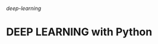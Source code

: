 ###### deep-learning                                                               
# DEEP LEARNING with Python                                         
                              
               
                                                                          
                                                
              
